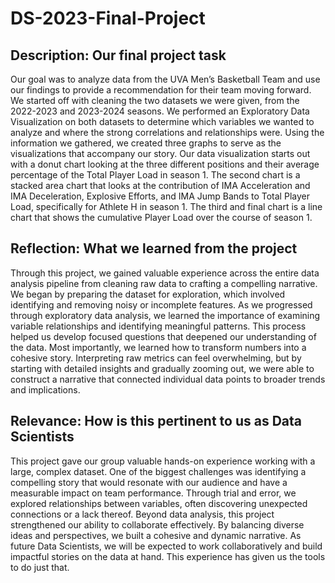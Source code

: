 # DS-2023-Final-Project

## Description: Our final project task
Our goal was to analyze data from the UVA Men’s Basketball Team and use our findings to provide a recommendation for their team moving forward. We started off with cleaning the two datasets we were given, from the 2022-2023 and 2023-2024 seasons. We performed an Exploratory Data Visualization on both datasets to determine which variables we wanted to analyze and where the strong correlations and relationships were. 
Using the information we gathered, we created three graphs to serve as the visualizations that accompany our story. Our data visualization starts out with a donut chart looking at the three different positions and their average percentage of the Total Player Load in season 1. The second chart is a stacked area chart that looks at the contribution of IMA Acceleration and IMA Deceleration, Explosive Efforts, and IMA Jump Bands to Total Player Load, specifically for Athlete H in season 1. The third and final chart is a line chart that shows the cumulative Player Load over the course of season 1. 

## Reflection: What we learned from the project

Through this project, we gained valuable experience across the entire data analysis pipeline from cleaning raw data to crafting a compelling narrative. We began by preparing the dataset for exploration, which involved identifying and removing noisy or incomplete features. 
As we progressed through exploratory data analysis, we learned the importance of examining variable relationships and identifying meaningful patterns. This process helped us develop focused questions that deepened our understanding of the data. Most importantly, we learned how to transform numbers into a cohesive story. Interpreting raw metrics can feel overwhelming, but by starting with detailed insights and gradually zooming out, we were able to construct a narrative that connected individual data points to broader trends and implications.

## Relevance: How is this pertinent to us as Data Scientists

This project gave our group valuable hands-on experience working with a large, complex dataset. One of the biggest challenges was identifying a compelling story that would resonate with our audience and have a measurable impact on team performance. Through trial and error, we explored relationships between variables, often discovering unexpected connections or a lack thereof. Beyond data analysis, this project strengthened our ability to collaborate effectively. By balancing diverse ideas and perspectives, we built a cohesive and dynamic narrative. As future Data Scientists, we will be expected to work collaboratively and build impactful stories on the data at hand. This experience has given us the tools to do just that.

